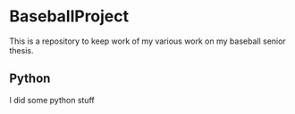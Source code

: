 # BaseballProject
This is a repository to keep work of my various work on my baseball senior thesis.

## Python
I did some python stuff